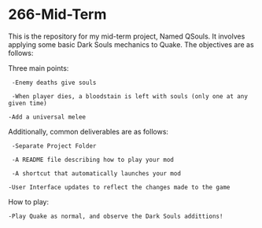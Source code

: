 # 266-Mid-Term
This is the repository for my mid-term project, Named QSouls.
It involves applying some basic Dark Souls mechanics to Quake.
The objectives are as follows:


Three main points:

 	 -Enemy deaths give souls

 	 -When player dies, a bloodstain is left with souls (only one at any given time)

  	-Add a universal melee

Additionally, common deliverables are as follows:

 	 -Separate Project Folder
	
 	 -A README file describing how to play your mod
	
 	 -A shortcut that automatically launches your mod
	
  	-User Interface updates to reflect the changes made to the game

How to play:

	-Play Quake as normal, and observe the Dark Souls addittions!
